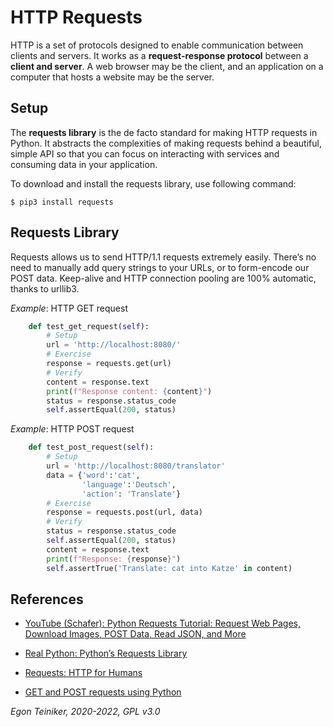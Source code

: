 # HTTP Requests

HTTP is a set of protocols designed to enable communication between clients and servers. It works as a **request-response protocol** between a **client and server**.
A web browser may be the client, and an application on a computer that hosts a website may be the server.

## Setup

The **requests library** is the de facto standard for making HTTP requests in Python. It abstracts the complexities of making requests behind a beautiful, simple API so that you can focus on interacting with services and consuming data in your application.

To download and install the requests library, use following command:
```
$ pip3 install requests
```

## Requests Library

Requests allows us to send HTTP/1.1 requests extremely easily. 
There’s no need to manually add query strings to your URLs, or to form-encode 
our POST data. Keep-alive and HTTP connection pooling are 100% automatic, 
thanks to urllib3.

_Example_: HTTP GET request 
```Python
    def test_get_request(self):
        # Setup
        url = 'http://localhost:8080/'
        # Exercise
        response = requests.get(url)
        # Verify
        content = response.text
        print(f"Response content: {content}")
        status = response.status_code
        self.assertEqual(200, status)
```

_Example_: HTTP POST request 
```Python
    def test_post_request(self):
        # Setup
        url = 'http://localhost:8080/translator'    
        data = {'word':'cat',
                'language':'Deutsch',
                'action': 'Translate'}
        # Exercise
        response = requests.post(url, data)
        # Verify
        status = response.status_code
        self.assertEqual(200, status)
        content = response.text
        print(f"Response: {response}")
        self.assertTrue('Translate: cat into Katze' in content)
```

## References
* [YouTube (Schafer): Python Requests Tutorial: Request Web Pages, Download Images, POST Data, Read JSON, and More](https://youtu.be/tb8gHvYlCFs)

* [Real Python: Python’s Requests Library](https://realpython.com/python-requests/)
* [Requests: HTTP for Humans](https://requests.readthedocs.io/en/latest/)
* [GET and POST requests using Python](https://www.geeksforgeeks.org/get-post-requests-using-python/)

*Egon Teiniker, 2020-2022, GPL v3.0*
